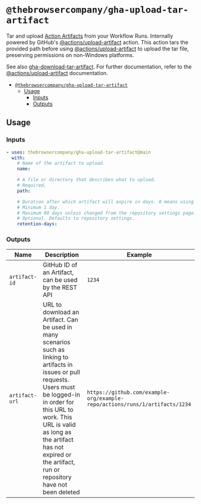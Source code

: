 # `@thebrowsercompany/gha-upload-tar-artifact`

Tar and upload [Action Artifacts](https://docs.github.com/en/actions/using-workflows/storing-workflow-data-as-artifacts) from your Workflow Runs. Internally powered by GitHub's [@actions/upload-artifact](https://github.com/actions/upload-artifact) action. This action tars the provided path before using [@actions/upload-artifact](https://github.com/actions/upload-artifact) to upload the tar file, preserving permissions on non-Windows platforms.

See also [gha-download-tar-artifact](https://github.com/thebrowsercompany/gha-download-tar-artifact). For further documentation, refer to the [@actions/upload-artifact](https://github.com/actions/upload-artifact) documentation.

- [`@thebrowsercompany/gha-upload-tar-artifact`](#thebrowsercompanygha-upload-tar-artifact)
  - [Usage](#usage)
    - [Inputs](#inputs)
    - [Outputs](#outputs)

## Usage

### Inputs

```yaml
- uses: thebrowsercompany/gha-upload-tar-artifact@main
  with:
    # Name of the artifact to upload.
    name:

    # A file or directory that describes what to upload.
    # Required.
    path:

    # Duration after which artifact will expire in days. 0 means using default retention.
    # Minimum 1 day.
    # Maximum 90 days unless changed from the repository settings page.
    # Optional. Defaults to repository settings.
    retention-days:
```

### Outputs

| Name | Description | Example |
| - | - | - |
| `artifact-id` | GitHub ID of an Artifact, can be used by the REST API | `1234` |
| `artifact-url` | URL to download an Artifact. Can be used in many scenarios such as linking to artifacts in issues or pull requests. Users must be logged-in in order for this URL to work. This URL is valid as long as the artifact has not expired or the artifact, run or repository have not been deleted | `https://github.com/example-org/example-repo/actions/runs/1/artifacts/1234` |
